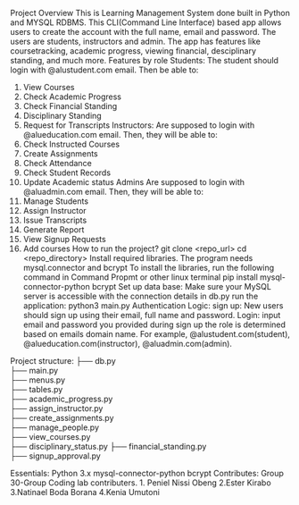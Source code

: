 Project Overview
   This is Learning Management System done built in Python and MYSQL RDBMS. This CLI(Command Line Interface) based app allows users to create the account with the full name, email and password. The users are students, instructors and admin. The app has features like coursetracking, academic progress, viewing financial, desciplinary standing, and much more.
       Features by role
       Students:
The student should login with @alustudent.com email. Then be able to:
1. View Courses
2. Check Academic Progress
3. Check Financial Standing
4. Disciplinary Standing
5. Request for Transcripts
  Instructors:
Are supposed to login with @alueducation.com email. Then, they will be able to:
1. Check Instructed Courses
2. Create Assignments
3. Check Attendance
4. Check Student Records
5. Update Academic status
    Admins
Are supposed to login with @aluadmin.com email.
Then, they will be able to:
1. Manage Students
2. Assign Instructor
3. Issue Transcripts
4. Generate Report
5. View Signup Requests
6. Add courses
        How to run the project?
git clone <repo_url>
cd <repo_directory>
Install required libraries. The program needs mysql.connector and bcrypt
 To install the libraries, run the following command in Command Propmt or other linux terminal
        pip install mysql-connector-python bcrypt
Set up data base:
  Make sure your MySQL server is accessible with the connection details in db.py 
  run the application:
     python3 main.py
Authentication Logic:
   sign up:
   New users should sign up using their email, full name and password.
   Login:
      input email and password you provided during sign up
      the role is determined based on emails domain name. For example, @alustudent.com(student), @alueducation.com(instructor), @aluadmin.com(admin).

Project structure:
├── db.py                      
├── main.py                   
├── menus.py                  
├── tables.py                 
├── academic_progress.py      
├── assign_instructor.py      
├── create_assignments.py                
├── manage_people.py              
├── view_courses.py           
├── disciplinary_status.py 
├── financial_standing.py     
├── signup_approval.py        

Essentials:
  Python 3.x
  mysql-connector-python
  bcrypt
Contributes:
    Group 30-Group Coding lab contributers.
    1. Peniel Nissi Obeng
    2.Ester Kirabo
    3.Natinael Boda Borana
    4.Kenia Umutoni